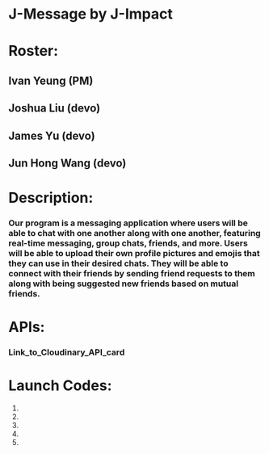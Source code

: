 # J-Message by J-Impact

# Roster: 
## Ivan Yeung (PM)
## Joshua Liu (devo)
## James Yu (devo)
## Jun Hong Wang (devo)

# Description: 
### Our program is a messaging application where users will be able to chat with one another along with one another, featuring real-time messaging, group chats, friends, and more. Users will be able to upload their own profile pictures and emojis that they can use in their desired chats. They will be able to connect with their friends by sending friend requests to them along with being suggested new friends based on mutual friends.

# APIs:
### Link_to_Cloudinary_API_card

# Launch Codes:
1.
2.
3.
4.
5.

